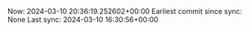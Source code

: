 Now: 2024-03-10 20:36:19.252602+00:00 Earliest commit since sync: None Last sync: 2024-03-10 16:30:56+00:00

